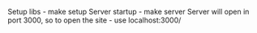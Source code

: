 Setup libs - make setup
Server startup - make server
Server will open in port 3000, so to open the site - use localhost:3000/
